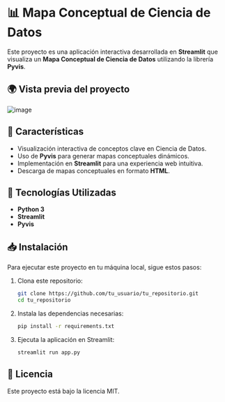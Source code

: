 # 📊 Mapa Conceptual de Ciencia de Datos

Este proyecto es una aplicación interactiva desarrollada en **Streamlit** que visualiza un **Mapa Conceptual de Ciencia de Datos** utilizando la librería **Pyvis**.

## 🌍 Vista previa del proyecto

![image](https://github.com/user-attachments/assets/769c255e-f6a6-494d-ac53-41eb8187826c)

## 🚀 Características
- Visualización interactiva de conceptos clave en Ciencia de Datos.
- Uso de **Pyvis** para generar mapas conceptuales dinámicos.
- Implementación en **Streamlit** para una experiencia web intuitiva.
- Descarga de mapas conceptuales en formato **HTML**.

## 📌 Tecnologías Utilizadas
- **Python 3**
- **Streamlit**
- **Pyvis**

## 📥 Instalación
Para ejecutar este proyecto en tu máquina local, sigue estos pasos:

1. Clona este repositorio:
   ```bash
   git clone https://github.com/tu_usuario/tu_repositorio.git
   cd tu_repositorio
   ```

2. Instala las dependencias necesarias:
   ```bash
   pip install -r requirements.txt
   ```

3. Ejecuta la aplicación en Streamlit:
   ```bash
   streamlit run app.py
   ```

## 📄 Licencia
Este proyecto está bajo la licencia MIT.
